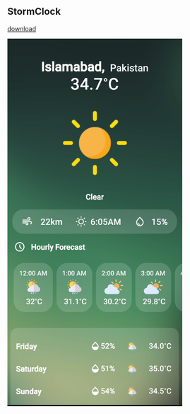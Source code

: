 ## StormClock
[download](https://github.com/mariathv/StormClock/releases/download/v0.1/StormClock.apk)

![](preview/s1.png?raw=true)
